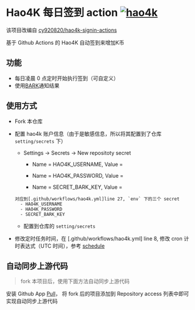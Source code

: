 # Hao4K 每日签到 action [![hao4k](https://github.com/zesming/hao4k_auto_chech_in/actions/workflows/hao4k.yml/badge.svg)](https://github.com/zesming/hao4k_auto_chech_in/actions/workflows/hao4k.yml)

该项目改编自 [cy920820/hao4k-signin-actions](https://github.com/cy920820/hao4k-signin-action)

基于 Github Actions 的 Hao4K 自动签到来增加K币

## 功能

- 每日凌晨 0 点定时开始执行签到（可自定义）
- 使用[BARK](https://github.com/Finb/Bark)通知结果

## 使用方式

- Fork 本仓库
- 配置 hao4k 账户信息（由于是敏感信息，所以将其配置到了仓库 `setting/secrets` 下）
  - Settings -> Secrets -> New repositoty secret
    - Name = HAO4K_USERNAME, Value = 
    
    - Name = HAO4K_PASSWORD, Value = 
    
    - Name = SECRET_BARK_KEY, Value = 
    
  ````
  对应到[.github/workflows/hao4k.yml]line 27, `env` 下的三个 secret
    - HAO4K_USERNAME
    - HAO4K_PASSWORD
    - SECRET_BARK_KEY
  ````

  - 配置到仓库的 `setting/secrets`
- 修改定时任务时间，在 [.github/workflows/hao4k.yml] line 8, 修改 cron 计时表达式（UTC 时间），参考 [schedule](https://docs.github.com/en/actions/reference/events-that-trigger-workflows#scheduled-events)

## 自动同步上游代码

> fork 本项目后，使用下面方法自动同步上游代码

安装 Github App [Pull](https://github.com/apps/pull)， 将 fork 后的项目添加到 Repository access 列表中即可实现自动同步上游代码





